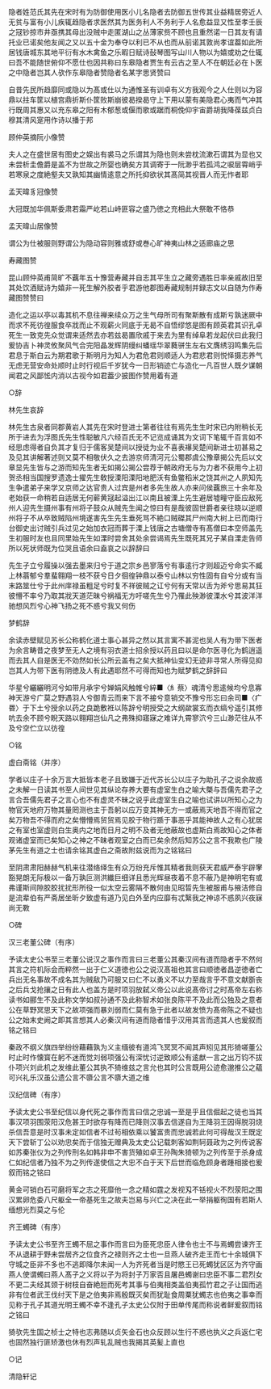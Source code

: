 <!-- { "loadSidebar": true } -->
隐者姓范氏其先在宋时有为防御使用医小儿名隐者去防御五世传其业益精居旁近人无贫与富有小儿疾辄趋隐者求医然其为医务利人不务利于人名愈益显又性至孝壬辰之冦钞掠市井亟携其母出没贼中走匿湖山之丛薄家赀不顾也且重然诺一日其友有请托业已诺矣他友闻之又以五十金为奉夺以利已不从也而从前诺其敦尚孝谊葢如此所居钱唐城东其地平衍有水木禽鱼之乐暇日赋诗鼔琴图写山川人物以为嬉或劝之仕辄曰吾不能随世俯仰不愿仕也因共称曰东皋隐者贾生有云古之至人不在朝廷必在卜医之中隐者岂其人欤作东皋隐者赞隐者名某字思贤赞曰

自昔先民所趋靡同或隐以为髙或仕以为通惟圣有训卓有义方我观今之人仕则以为容鼎以拄车筐以植宫鼎折斯仆筐败斯崩彼曷揆曷守上下用以蒙有美隐君心夷而气冲其行既周其惠又以充东皋之阳有木郁葱或偃而歌或踞而桐俛仰宇宙爵胡我降葆兹贞白穆其清风寔用作诗以播于邦

顾仲英摘阮小像赞

夫人之在盛世居有图史之娱出有裘马之乐谓其为隐也则未尝枕流漱石谓其为显也又未尝析圭儋爵是盖不为世故之所婴也确矣方其调寄于一阮渺乎若孤鸿之唳层霄峭乎若寒泉之度絶壑夫又孰知其幽情逺意之所托抑欲状其髙简其视晋人而无怍者耶

孟天暐豸冠像赞

大冠既加华佩斯委肃若霜严屹若山峙匪容之盛乃徳之充相此大祭敢不恪恭

孟天暐山居像赞

谓公为仕被服则野谓公为隐动容则雅或舒或巻心旷神夷山林之适廊庙之思

寿藏图赞

昆山顾仲英甫简旷不覊年五十豫营寿藏并自志其平生立之藏旁遇胜日率亲戚故旧至其处饮酒赋诗为嬉非一死生解外胶者乎君游他郡图寿藏规制并録志文以自随为作寿藏图赞赞曰

造化之运以亭以毒其机不息往禅来续众万之生气母所司有聚斯散有成斯亏孰迷厥中而求不死彷徨服食卒戕而止不观薪火同底于无曷不自悟缪悠是图有顾英君其识孔卓死生一致克先众觉谓来适然去亦若兹曷置欣戚于来去为里有绰阜若龙起伏曰此我归爰协吉卜神灵攸聚风气合完阳晶发辉阴缦纠蟠瑶华翠蕤骈生左右文膺绣羽鸣集先后君息于斯白云为期君歌于斯明月为知人为君危君则顺适人为君悲君则悦怿摄志养气无虑无营安命处顺时止时行视后千岁犹今一日形销迹亡与造化一凡百世人既夕谋朝闻君之风鄙恡内消以古视今如君葢少披图作赞用着有道

○辞

林先生哀辞

林先生古泉者同郡黄岩人其先在宋时登进士第者往往有焉先生生时宋已内附稍长无所于进去为浮图氏先生性聪敏凡六经百氏无不记览成诵其为文词下笔辄千百言如不经思虑得者自负其才复归于儒客吴楚间以授徒为业不喜表襮吴楚间新进士初甚易之及见其讲解著述则又莫不相敬伏久之去游京师清河元公蜀郡虞公豫章揭公先后以文章显先生皆与之游而知先生者无如揭公揭公尝荐于朝政府无与为力者不获用今上初贺丞相当国搜罗遗逸士擢先生敎授溧阳溧阳地肥沃有鱼鳖稻米之饶其州之人夙知先生争遣弟子来学又京师之达官贵人过宾是州者多先生故人亦来问侯覊旅三十余年及老始获一命稍若自适居无何蕲黄冦起溢出江以南且被溧上先生避居墟疃守臣应敌死州人迎先生摄州事有州将子鼓众从贼先生闻之惊曰有是哉彼固世爵者亲往晓以逆顺州将子不从卒致贼陷州境遂害先生先生垂死骂不絶口贼磔其尸州南大树上已而南行台御史出讨贼引兵过见之始加衣冠而葬于溧上钱唐之古塘僧寺有髙僧曰本空师盖先生初服时友也且同里始先生如溧时尝舍其处余尝谒焉先生既死其兄子某自溧走告师所以死状师既为位哭且语余曰盍哀之以辞辞曰

先生孑立兮履操以强去墨来归兮于道之宗乡邑寥落兮有事逺行才则超迈兮命实不臧上林蓊郁兮羣蜚翱翔一枝不获兮日夕徊徨钟鼎以泰兮山林以穷性固有自兮分或有当末路筮仕兮于此州庠禄虽粗足兮时复不祥彼贼之讧兮何有天常以舌为斧兮思易其狂彼懵不率兮乃取其戕天道茫昧兮祸福无方吁嗟先生兮乃罹此殃渺彼溧水兮其波洋洋驰想风烈兮心神飞扬之死不惑兮我又何伤

梦鹤辞

余读赤壁赋见苏长公称鹤化道士事心甚异之然以其言寓不甚泥也吴人有为带下医者为余言畴昔之夜梦至无人之境有羽衣道士招余授以药且曰以是命尔医寻化为鹤逍遥而去其人自是医无不効然如长公所云盖有之矣大抵神仙变幻无迹非寻常人所得见抑岂其人为带下医有阴徳及人有此遇耶然不可得而知也为赋梦鹤之辞辞曰

华星兮纚纚明河兮如带月承宇兮婵娟风触帷兮綷■〈糹蔡〉魂清兮思逺候均兮息寡神天游兮广莫之野遇羽人兮御青云而来下言不接兮意销交不豫兮形忘曰余司■〈疒昬〉于下土兮授余以药之良跪敷袵以陈辞兮明授受之大纲歘裳玄而衣缟兮遥引其修吭去余不顾兮睨天路以翱翔岂仙凡之弗殊抑寤寐之难详九霄寥泬兮三山渺茫往从不及兮空伫立以彷徨

○铭

虚白斋铭（并序）

学者以庄子十余万言大抵皆本老子且致嫌于近代苏长公以庄子为助孔子之说余故惑之未解一日读其书至人间世见其纵论存养大要有虚室生白之喻大槩与吾儒先君子之言合吾儒先君子之言心也不有虚灵不昧之说乎此虚室生白之喻也试讲以所知心之为物官天地府万物其量罔测也主于吾躬以应万变其神无方一或蔽焉天地吾不得而官之矣万物吾不得而府之矣懵懵焉贸贸焉见胶于物行踬于事恶乎其能神故人之有心犹居之有室也室虚则白生奥内之地而日月之明不及者无他蔽故也虚斯白焉故知心之体者观诸虚室而已矣知心之神之不昧者观室之白而已矣余然后知苏公之言不我欺也广陵茅先生有道之士也请余铭其虚白之斋故附兹说而为之铭铭曰

至阴肃肃阳赫赫气机来往潜络绎生有众万纷充斥惟其精者我则获天君威严泰宇辟窙豁晃朗无际极以一备万孰叵测洪纎巨细详且悉光辉昼夜着不息不蔽乃是神明宅有或弗谨斯间隙胶胶扰扰形所役一似太空云雾隔不散何由见昭晢先生被服甫与掖洁修自是流辈伯有严斋居坐昕夕致虚有道乃见白外至内应靡有忒繄我之神谅不惑夙兴夜寐尚无斁

○碑

汉三老董公碑（有序）

予读太史公书至三老董公说汉之事作而言曰三老董公其秦汉间有道而隐者乎不然何其言之符机际会而粹然一出于仁义道徳也公之说汉髙祖也其言曰顺徳者昌逆徳者亡兵出无名事故不成名其为贼敌乃可服又曰仁不以勇义不以力至哉言乎不意文献斵丧之后兵戈抢攘之日有此人也盖方是时项羽放弑义帝公以此说髙帝讨之时髙帝左右称读书如郦生不及此称文学如叔孙通不及此称智术如张良陈平不及此而公独及之意者公在草野冥思天下之故项强而暴刘弱而仁莫有急于此者以故发愤为髙帝陈之不疑也公之始末史阙之即其言想其人必秦汉间有道而隐者惜乎汉用其言而遗其人也爰叙而铭之铭曰

秦政不纲义旗四举纷纷藉藉孰为义主缅彼有道鸿飞冥冥不闻其声矧见其形猗嗟董公时止时作懐寳在躬不迷而觉刘弱项强公有深忧讨逆致顺公有逺猷一言之出万钧不拔仆项兴刘此机之发维此董公其执不猗维兹之言允也其时公言既用公迹愈邈推公之藴可兴礼乐汉虽公遗公言不隳公言不隳大道之维

汉纪信碑（有序）

予读太史公书至纪信以身代死之事作而言曰信之忠诚一至是乎且信倔起之徒也当其事汉项羽围荥阳汉危甚王时欲存有降而已降则汉事去信遂自为王降羽王因得脱羽烧杀信吾意是时汉事未定如信者不过茍相依乘以饕富贵而忠诚若此何可得哉汉王既定天下尝斩丁公以劝忠矣而于信独无赠典及太史公记载刺客如荆轲聂政为之列传说客如苏秦张仪为之列传刑名如韩非申不害货殖如卓王孙陶朱猗顿为之列传至于杀身成仁如纪信者乃独不为之列传遂使信之大忠不白于天下后世而临危顾身者踵相接也爰叙而铭之铭曰

黄金可销白石可磨将军之志之死靡他一念之精如霆之发视刄不铦视火不烈荥阳之围汉累卵危委八尺躯全一帝基死生之故夫岂易与兴亡之决在此一举捐躯徇国有若斯人缅想光烈莫之与伦

齐王蠋碑（有序）

予读太史公书至齐王蠋不屈之事作而言曰为臣死忠臣人律令也士不与焉蠋尝谏齐王不从退耕于野未尝居齐之位食齐之禄则齐之士也一旦燕人破齐走王而七十余城俱下守城之臣非不多也不逃即降尔未闻一人为齐死者当是时愍王已死蠋犹区区为齐守画燕人使谓蠋曰燕人髙子之义将以子为将封子万家否且屠邑蠋谢曰忠臣不事二君烈女不更二夫经其颈于树枝自奋絶脰而死考其事与伯夷相类盖伯夷孤竹君之子让国而逃非有位者武王伐纣天下是之伯夷非焉殷既灭矣而犹耻食周粟犹蠋志也伯夷之事幸而见称于孔子其道光明王蠋不幸不逢孔子太史公仅附于田单传尾而称说者鲜爰叙而铭之铭曰 

猗欤先生国之桢士之特也志弗随以贞矢金石也众反顾以生行不惑也执义之兵返仁宅也固然独行匪矫激也休有烈声轧乱贼也我揭其英髪上直也

○记

清隐轩记

